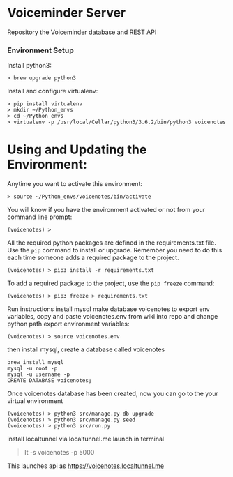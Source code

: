 # Voiceminder Server
Repository the Voiceminder database and REST API

### Environment Setup
Install python3:
```
> brew upgrade python3
```

Install and configure virtualenv:
```
> pip install virtualenv
> mkdir ~/Python_envs
> cd ~/Python_envs
> virtualenv -p /usr/local/Cellar/python3/3.6.2/bin/python3 voicenotes
```

# Using and Updating the Environment:
Anytime you want to activate this environment:
```
> source ~/Python_envs/voicenotes/bin/activate
```

You will know if you have the environment activated or not from your
command line prompt:
```
(voicenotes) >
```

All the required python packages are defined in the
requirements.txt file. Use the `pip` command to install or
upgrade. Remember you need to do this each time someone adds a required
package to the project.
```
(voicenotes) > pip3 install -r requirements.txt
```

To add a required package to the project, use the `pip freeze` command:
```
(voicenotes) > pip3 freeze > requirements.txt
```

Run instructions
install mysql
make database voicenotes
to export env variables, copy and paste voicenotes.env from wiki into repo and change python path
export environment variables:
```
(voicenotes) > source voicenotes.env

```
then install mysql, create a database called voicenotes 

```
brew install mysql
mysql -u root -p
mysql -u username -p
CREATE DATABASE voicenotes;
```
Once voicenotes database has been created, now you can go to the your virtual environment
```
(voicenotes) > python3 src/manage.py db upgrade
(voicenotes) > python3 src/manage.py seed
(voicenotes) > python3 src/run.py
```

install localtunnel via localtunnel.me
launch in terminal
> lt -s voicenotes -p 5000

This launches api as https://voicenotes.localtunnel.me
